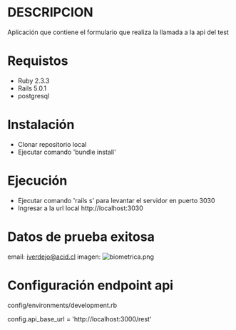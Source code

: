 # DESCRIPCION

Aplicación que contiene el formulario que realiza la llamada a la api del test

# Requistos

* Ruby 2.3.3
* Rails 5.0.1
* postgresql

# Instalación

* Clonar repositorio local
* Ejecutar comando 'bundle install'

# Ejecución

* Ejecutar comando 'rails s' para levantar el servidor en puerto 3030
* Ingresar a la url local http://localhost:3030

# Datos de prueba exitosa

email: iverdejo@acid.cl
imagen: ![biometrica.png](https://thawing-bayou-20305.herokuapp.com/biometrica.png)


# Configuración endpoint api

config/environments/development.rb

config.api_base_url = 'http://localhost:3000/rest'